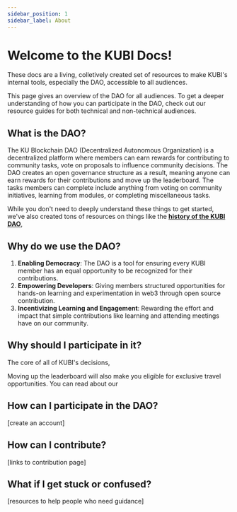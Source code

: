 ```yaml
---
sidebar_position: 1
sidebar_label: About
---
```


# Welcome to the KUBI Docs!

These docs are a living, colletively created set of resources to make KUBI's internal tools, especially the DAO, accessible to all audiences.

This page gives an overview of the DAO for all audiences. To get a deeper understanding of how you can participate in the DAO, check out our resource guides for both technical and non-technical audiences.

## What is the DAO?

The KU Blockchain DAO (Decentralized Autonomous Organization) is a decentralized platform where members can earn rewards for contributing to community tasks, vote on proposals to influence community decisions. The DAO creates an open governance structure as a result, meaning anyone can earn rewards for their contributions and move up the leaderboard. The tasks members can complete include anything from voting on community initiatives, learning from modules, or completing miscellaneous tasks.

While you don't need to deeply understand these things to get started, we've also created tons of resources on things like the **[history of the KUBI DAO](../../blog/2024-12-05-history-of-the-KUBI-DAO.md)**,

## Why do we use the DAO?

1. **Enabling Democracy**: The DAO is a tool for ensuring every KUBI member has an equal opportunity to be recognized for their contributions.
2. **Empowering Developers**: Giving members structured opportunities for hands-on learning and experimentation in web3 through open source contribution.
3. **Incentivizing Learning and Engagement**: Rewarding the effort and impact that simple contributions like learning and attending meetings have on our community.

## Why should I participate in it?

The core of all of KUBI's decisions,

Moving up the leaderboard will also make you eligible for exclusive travel opportunities. You can read about our

## How can I participate in the DAO?

[create an account]

## How can I contribute?

[links to contribution page]

## What if I get stuck or confused?

[resources to help people who need guidance]
